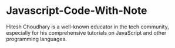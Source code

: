 # Javascript-Code-With-Note
Hitesh Choudhary is a well-known educator in the tech community, especially for his comprehensive tutorials on JavaScript and other programming languages.
